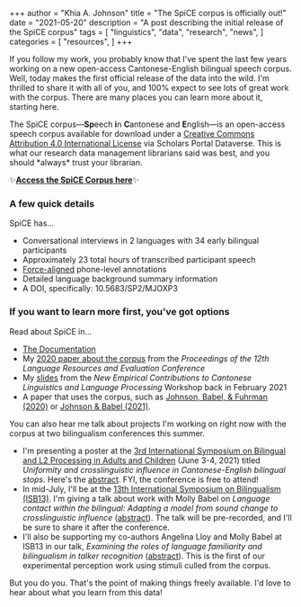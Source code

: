+++
author = "Khia A. Johnson"
title = "The SpiCE corpus is officially out!"
date = "2021-05-20"
description = "A post describing the initial release of the SpiCE corpus"
tags = [
    "linguistics",
    "data",
    "research",
    "news",
]
categories = [
  "resources",
	]
+++

If you follow my work, you probably know that I've spent the last few years working on a new open-access Cantonese-English bilingual speech corpus. Well, today makes the first official release of the data into the wild. I'm thrilled to share it with all of you, and 100% expect to see lots of great work with the corpus. There are many places you can learn more about it, starting here. <!--more-->

The SpiCE corpus&mdash;**Sp**eech **i**n **C**antonese and **E**nglish&mdash;is an open-access speech corpus available for download under a [Creative Commons Attribution 4.0 International License](https://creativecommons.org/licenses/by/4.0/) via Scholars Portal Dataverse. This is what our research data management librarians said was best, and you should \*always\* trust your librarian. 

✨[**Access the SpiCE Corpus here**](https://doi.org/10.5683/SP2/MJOXP3)✨

### A few quick details

SpiCE has...

- Conversational interviews in 2 languages with 34 early bilingual participants
- Approximately 23 total hours of transcribed participant speech
- [Force-aligned](https://montreal-forced-aligner.readthedocs.io) phone-level annotations 
- Detailed language background summary information
- A DOI, specifically: 10.5683/SP2/MJOXP3

### If you want to learn more first, you've got options

Read about SpiCE in...

- [The Documentation](https://spice-corpus.readthedocs.io/)
- My [2020 paper about the corpus](https://www.aclweb.org/anthology/2020.lrec-1.503/) from the *Proceedings of the 12th Language Resources and Evaluation Conference*
- My [slides](/pdfs/johnson-cantonese-workshop-2021.pdf) from the *New Empirical Contributions to Cantonese Linguistics and Language Processing* Workshop back in February 2021
- A paper that uses the corpus, such as [Johnson, Babel, & Fuhrman (2020)](https://doi.org/10.21437/Interspeech.2020-3095) or [Johnson & Babel (2021)](https://osf.io/jhsfc/).

You can also hear me talk about projects I'm working on right now with the corpus at two bilingualism conferences this summer.

- I'm presenting a poster at the [3rd International Symposium on Bilingual and L2 Processing in Adults and Children](https://www.isbpac.org/) (June 3-4, 2021) titled *Uniformity and crosslinguistic influence in Cantonese-English bilingual stops*. Here's the [abstract](https://www.khiajohnson.com/pdfs/johnson-babel-isbpac3-abstract.pdf). FYI, the conference is free to attend!
- In mid-July, I'll be at the [13th International Symposium on Bilingualism (ISB13)](https://isb13.wls.uw.edu.pl/). I'm giving a talk about work with Molly Babel on *Language contact within the bilingual: Adapting a model from sound change to crosslinguistic influence* ([abstract](/pdfs/johnson-babel-isb13-abstract.pdf)). The talk will be pre-recorded, and I'll be sure to share it after the conference.
- I'll also be supporting my co-authors Angelina Lloy and Molly Babel at ISB13 in our talk, *Examining the roles of language familiarity and bilingualism in talker recognition* ([abstract](/pdfs/lloy-johnson-babel-isb13-abstract.pdf)). This is the first of our experimental perception work using stimuli culled from the corpus.

But you do you. That's the point of making things freely available. I'd love to hear about what you learn from this data!
